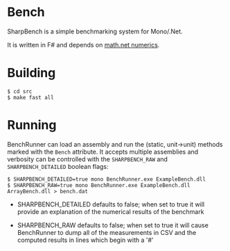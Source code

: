 Bench
=====

SharpBench is a simple benchmarking system for Mono/.Net.

It is written in F# and depends on [math.net
numerics](http://numerics.mathdotnet.com).

# Building

    $ cd src
    $ make fast all

# Running

BenchRunner can load an assembly and run the (static, unit->unit)
methods marked with the `Bench` attribute.  It accepts multiple
assemblies and verbosity can be controlled with the `SHARPBENCH_RAW`
and `SHARPBENCH_DETAILED` boolean flags:

    $ SHARPBENCH_DETAILED=true mono BenchRunner.exe ExampleBench.dll
    $ SHARPBENCH_RAW=true mono BenchRunner.exe ExampleBench.dll ArrayBench.dll > bench.dat

* SHARPBENCH_DETAILED defaults to false; when set to true it will
  provide an explanation of the numerical results of the benchmark

* SHARPBENCH_RAW defaults to false; when set to true it will cause
  BenchRunner to dump all of the measurements in CSV and the computed
  results in lines which begin with a '#'
